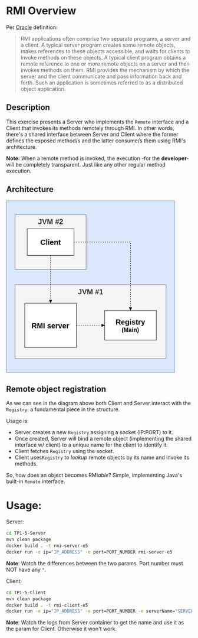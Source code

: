 # RMI Overview

Per [Oracle](https://docs.oracle.com/javase/tutorial/rmi/overview.html) definition:

> RMI applications often comprise two separate programs, a server and a client. A typical server program creates some
> remote objects, makes references to these objects accessible, and waits for clients to invoke methods on these
> objects.
> A typical client program obtains a remote reference to one or more remote objects on a server and then invokes methods
> on them. RMI provides the mechanism by which the server and the client communicate and pass information back and
> forth.
> Such an application is sometimes referred to as a distributed object application.

## Description

This exercise presents a Server who implements the ``Remote`` interface and a Client that invokes its methods remotely
through RMI.
In other words, there's a shared interface between Server and Client where the former defines the exposed method/s and
the latter consume/s them using RMI's architecture.

**Note:** When a remote method is invoked, the execution -for the **developer**- will be completely transparent. Just
like any other regular method execution.

## Architecture

![architecture](https://raw.githubusercontent.com/ncavasin/sdypp/main/TP1/TP1-5/rmi_arq.png)

## Remote object registration

As we can see in the diagram above both Client and Server interact with the ``Registry``: a fundamental piece in the
structure.

Usage is:

- Server creates a new ``Registry`` assigning a socket (IP:PORT) to it.
- Once created, Server will bind a remote object (implementing the shared interface w/ client) to a unique name for the
  client to identify it.
- Client fetches ``Registry`` using the socket.
- Client uses``Registry`` to *lookup* remote objects by its name and invoke its methods.

So, how does an object becomes RMI*able*? Simple, implementing Java's built-in ``Remote`` interface.

# Usage:

Server:

```bash
cd TP1-5-Server
mvn clean package
docker build . -t rmi-server-e5
docker run -e ip="IP_ADDRESS" -e port=PORT_NUMBER rmi-server-e5
```

**Note**: Watch the differences between the two params. Port number must NOT have any `"`.

Client:

```bash
cd TP1-5-Client
mvn clean package
docker build . -t rmi-client-e5
docker run -e ip="IP_ADDRESS" -e port=PORT_NUMBER -e serverName="SERVER_NAME_FROM_LOG" rmi-client-e5
```

**Note**: Watch the logs from Server container to get the name and use it as the param for Client. Otherwise it won't
work.
